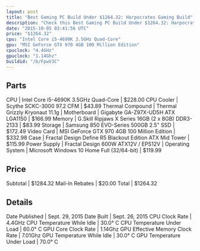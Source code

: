 ```yaml
---
layout: post
title: "Best Gaming PC Build Under $1264.32: Harpocrates Gaming Build"
description: "Check this Best Gaming PC Build Under $1264.32: Harpocrates Gaming Build. CPU: Intel Core i5-4690K 3.5GHz Quad-Core, CPU Cooler: Scythe SCKC-3000 97.2 CFM, Thermal Compoun"
date: "2015-10-05 03:41:56 UTC"
price: "$1264.32"
cpu: "Intel Core i5-4690K 3.5GHz Quad-Core"
gpu: "MSI GeForce GTX 970 4GB 100 Million Edition"
cpuclock: "4.4GHz"
gpuclock: "1.14Ghz"
buildid: "/b/FpwV3C"
---
```


## Parts

CPU | Intel Core i5-4690K 3.5GHz Quad-Core | $228.00
CPU Cooler | Scythe SCKC-3000 97.2 CFM | $43.89
Thermal Compound | Thermal Grizzly Kryonaut 11.1g | 
Motherboard | Gigabyte GA-Z97X-UD5H ATX LGA1150 | $166.99
Memory | G.Skill Ripjaws X Series 16GB (2 x 8GB) DDR3-2133 | $83.99
Storage | Samsung 850 EVO-Series 500GB 2.5" SSD | $172.49
Video Card | MSI GeForce GTX 970 4GB 100 Million Edition | $332.98
Case | Fractal Design Define R5 Blackout Edition ATX Mid Tower | $115.99
Power Supply | Fractal Design 600W ATX12V / EPS12V | 
Operating System | Microsoft Windows 10 Home Full (32/64-bit) | $119.99

## Price

Subtotal | $1284.32
Mail-In Rebates | $20.00
Total | $1264.32

## Details

Date Published | Sept. 29, 2015
Date Built | Sept. 26, 2015
CPU Clock Rate | 4.4GHz
CPU Temperature While Idle | 30.0° C
CPU Temperature Under Load | 60.0° C
GPU Core Clock Rate | 1.14Ghz
GPU Effective Memory Clock Rate | 7.01Ghz
GPU Temperature While Idle | 30.0° C
GPU Temperature Under Load | 70.0° C